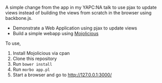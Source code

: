 A simple change from the app in my YAPC:NA talk to use pjax
to update views instead of building the views from scratch
in the browser using backbone.js.

* Demonstrate a Web Application using pjax to update views
* Build a simple webapp using [Mojolicious](http://mojolicio.us)

To use,

1. Install Mojolicious via cpan
2. Clone this repository
3. Run `bower install`
4. Run `morbo app.pl`
5. Start a browser and go to http://127.0.0.1:3000/

